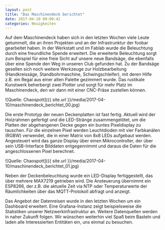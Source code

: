 ```yaml
---
layout: post
title: "Das Maschinendeck berichtet"
date: 2017-04-10 09:09:42
categories: Neuigkeiten
---
```

Auf dem Maschinendeck haben sich in den letzten Wochen viele Leute getummelt, die an ihren Projekten und an der Infrastrunktur der foobar gearbeitet haben. In der Werkstatt und im Fablab wurde die Beleuchtung durch eine freundliche Spende erweitert. Die erweiterte Beleuchtung sorgt zum Beispiel für eine freie Sicht auf unsere neue Bandsäge, die ebenfalls über eine Spende den Weg in unseren Club gefunden hat. Zu der Bandsäge gesellen sich noch weitere Werkzeuge zur Holzbearbeitung (Handkreissäge, Standbohrmaschine, Schwingschleifer), mit deren Hilfe z.B. ein Regal aus einer alten Palette gezimmert wurde. Das rustikale Kunstwerk beherbergt zwei Plotter und sorgt für mehr Platz im Maschinendeck, den wir dann mit einer CNC-Fräse zustellen können. 

![Quelle: Chaospott]({{ site.url }}/media/2017-04-10/maschinendeck_berichtet_00.jpg)

Die erste Prototyp der neuen Deckenplatten ist fast fertig. Aktuell wird der Holzrahmen gefertigt und die LED-Stränge zusammengelötet, um die Platten der abgehangenen Decke gegen ein buntes Pixeldisplay zu tauschen. Für die einzelnen Pixel werden Leuchtdioden mit  vier Farbkanälen (RGBW) verwendet, die  in einer Matrix von 8x8 LEDs aufgebaut werden. Angesteuert wird das ganze Display über einen Mikrocontroller, der über sein USB-Interface Bilddaten entgegennimmt und daraus die Daten für die angeschlossenen Pixel berechnet. 

![Quelle: Chaospott]({{ site.url }}/media/2017-04-10/maschinendeck_berichtet_01.jpg)

Neben der Deckenbeleuchtung wurde ein LED-Display fertiggestellt, das über mehrere MAX7219 getrieben wird. Die Ansteuerung übernimmt ein ESP8266, der z.B. die aktuelle Zeit via NTP  oder Temperaturwerte der Räumlichkeiten über das MQTT-Protokoll abfragt und anzeigt. 

Das Angebot der Datenreisen wurde in den letzten Wochen um ein Dashboard erweitert. Eine Grafana-Instanz zeigt beispielsweise die Statistiken unserer Netzwerkinfrastruktur an.  Weitere Datenquellen werden in naher Zukunft folgen. Wir wünschen weiterhin viel Spaß beim Basteln und laden alle Interessierten Entitäten ein, uns einmal zu besuchen.